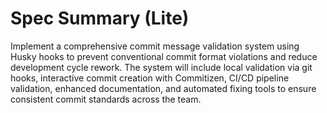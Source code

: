 # Spec Summary (Lite)

Implement a comprehensive commit message validation system using Husky hooks to prevent conventional commit format violations and reduce development cycle rework. The system will include local validation via git hooks, interactive commit creation with Commitizen, CI/CD pipeline validation, enhanced documentation, and automated fixing tools to ensure consistent commit standards across the team. 